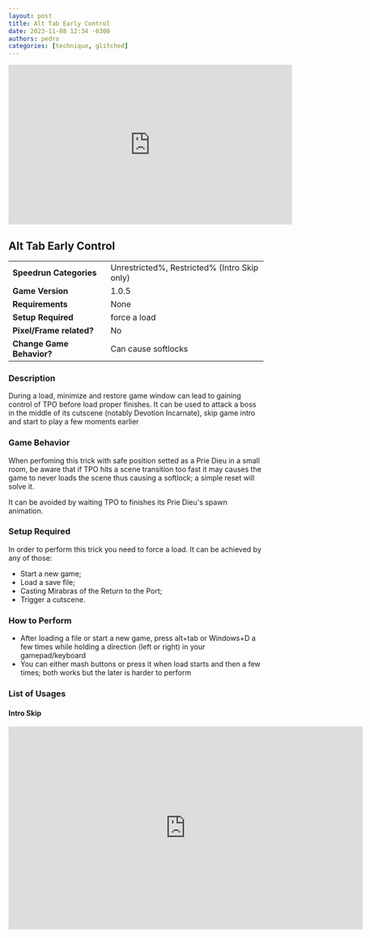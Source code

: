 ```yaml
---
layout: post
title: Alt Tab Early Control
date: 2023-11-08 12:34 -0300
authors: pedro
categories: [technique, glitched]
---
```


<iframe width="560" height="315" src="https://www.youtube.com/embed/eP-bYCFfvJw?si=ZKWGWwVpuGd7IFr9" title="YouTube video player" frameborder="0" allow="accelerometer; autoplay; clipboard-write; encrypted-media; gyroscope; picture-in-picture; web-share" allowfullscreen></iframe>

## Alt Tab Early Control

|                           |                           |
|---------------------------|---------------------------|
| **Speedrun Categories**   | Unrestricted%, Restricted% (Intro Skip only) |
| **Game Version**          | 1.0.5                     |
| **Requirements**          | None                      |
| **Setup Required**        | force a load              |
| **Pixel/Frame related?**  | No                        |
| **Change Game Behavior?** | Can cause softlocks       |

### Description

During a load, minimize and restore game window can lead to gaining control of TPO before load proper finishes. It can be used to attack a boss in the middle of its cutscene (notably Devotion Incarnate), skip game intro and start to play a few moments earlier

### Game Behavior

When perfoming this trick with safe position setted as a Prie Dieu in a small room, be aware that if TPO hits a scene transition too fast it may causes the game to never loads the scene thus causing a softlock; a simple reset will solve it.

It can be avoided by waiting TPO to finishes its Prie Dieu's spawn animation.

### Setup Required

In order to perform this trick you need to force a load. It can be achieved by any of those:

- Start a new game;
- Load a save file;
- Casting Mirabras of the Return to the Port;
- Trigger a cutscene.

### How to Perform

- After loading a file or start a new game, press alt+tab or Windows+D a few times while holding a direction (left or right) in your gamepad/keyboard
- You can either mash buttons or press it when load starts and then a few times; both works but the later is harder to perform

### List of Usages

#### Intro Skip

<iframe width="700"  height="400" src="https://www.youtube.com/embed/pzZi4zQXI0Y?si=WqULO426Z1HA64kD&amp;start=3" title="YouTube video player" frameborder="0" allow="accelerometer; autoplay; clipboard-write; encrypted-media; gyroscope; picture-in-picture; web-share" allowfullscreen></iframe>

